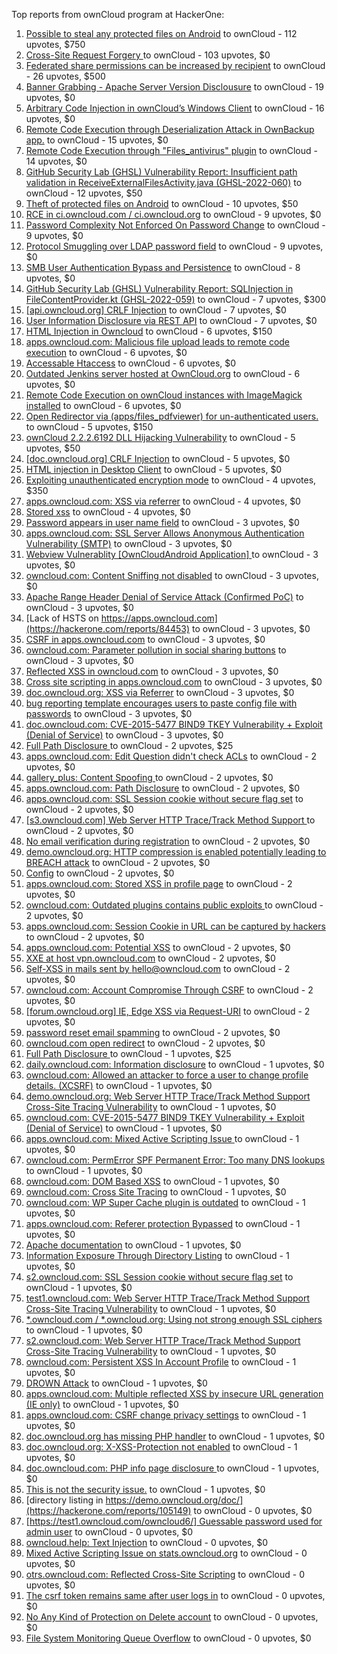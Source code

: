 Top reports from ownCloud program at HackerOne:

1. [Possible to steal any protected files on Android](https://hackerone.com/reports/377107) to ownCloud - 112 upvotes, $750
2. [Cross-Site Request Forgery ](https://hackerone.com/reports/2041007) to ownCloud - 103 upvotes, $0
3. [Federated share permissions can be increased by recipient](https://hackerone.com/reports/1990443) to ownCloud - 26 upvotes, $500
4. [Banner Grabbing - Apache Server Version Disclousure](https://hackerone.com/reports/269467) to ownCloud - 19 upvotes, $0
5. [Arbitrary Code Injection in ownCloud’s Windows Client](https://hackerone.com/reports/155657) to ownCloud - 16 upvotes, $0
6. [Remote Code Execution through Deserialization Attack in OwnBackup app.](https://hackerone.com/reports/562335) to ownCloud - 15 upvotes, $0
7. [Remote Code Execution through "Files_antivirus" plugin](https://hackerone.com/reports/903872) to ownCloud - 14 upvotes, $0
8. [GitHub Security Lab (GHSL) Vulnerability Report: Insufficient path validation in ReceiveExternalFilesActivity.java (GHSL-2022-060)](https://hackerone.com/reports/1650270) to ownCloud - 12 upvotes, $50
9. [Theft of protected files on Android](https://hackerone.com/reports/1454002) to ownCloud - 10 upvotes, $50
10. [RCE in ci.owncloud.com / ci.owncloud.org](https://hackerone.com/reports/98559) to ownCloud - 9 upvotes, $0
11. [Password Complexity Not Enforced On Password Change](https://hackerone.com/reports/276123) to ownCloud - 9 upvotes, $0
12. [Protocol Smuggling over LDAP password field](https://hackerone.com/reports/1054282) to ownCloud - 9 upvotes, $0
13. [SMB User Authentication Bypass and Persistence](https://hackerone.com/reports/148151) to ownCloud - 8 upvotes, $0
14. [GitHub Security Lab (GHSL) Vulnerability Report: SQLInjection in FileContentProvider.kt (GHSL-2022-059)](https://hackerone.com/reports/1650264) to ownCloud - 7 upvotes, $300
15. [[api.owncloud.org] CRLF Injection](https://hackerone.com/reports/154306) to ownCloud - 7 upvotes, $0
16. [User Information Disclosure via REST API](https://hackerone.com/reports/197786) to ownCloud - 7 upvotes, $0
17. [HTML Injection in Owncloud](https://hackerone.com/reports/215410) to ownCloud - 6 upvotes, $150
18. [apps.owncloud.com: Malicious file upload leads to remote code execution](https://hackerone.com/reports/84374) to ownCloud - 6 upvotes, $0
19. [Accessable Htaccess](https://hackerone.com/reports/171272) to ownCloud - 6 upvotes, $0
20. [Outdated Jenkins server hosted at OwnCloud.org](https://hackerone.com/reports/208566) to ownCloud - 6 upvotes, $0
21. [Remote Code Execution on ownCloud instances with ImageMagick installed](https://hackerone.com/reports/1838674) to ownCloud - 6 upvotes, $0
22. [Open Redirector via (apps/files_pdfviewer) for un-authenticated users.](https://hackerone.com/reports/131082) to ownCloud - 5 upvotes, $150
23. [ownCloud 2.2.2.6192 DLL Hijacking Vulnerability](https://hackerone.com/reports/151475) to ownCloud - 5 upvotes, $50
24. [[doc.owncloud.org] CRLF Injection](https://hackerone.com/reports/154275) to ownCloud - 5 upvotes, $0
25. [HTML injection in Desktop Client](https://hackerone.com/reports/206877) to ownCloud - 5 upvotes, $0
26. [Exploiting unauthenticated encryption mode](https://hackerone.com/reports/108082) to ownCloud - 4 upvotes, $350
27. [apps.owncloud.com: XSS via referrer](https://hackerone.com/reports/83374) to ownCloud - 4 upvotes, $0
28. [Stored xss](https://hackerone.com/reports/187380) to ownCloud - 4 upvotes, $0
29. [Password appears in user name field](https://hackerone.com/reports/85559) to ownCloud - 3 upvotes, $0
30. [apps.owncloud.com: SSL Server Allows Anonymous Authentication Vulnerability (SMTP)](https://hackerone.com/reports/83803) to ownCloud - 3 upvotes, $0
31. [Webview Vulnerablity [OwnCloudAndroid Application] ](https://hackerone.com/reports/87835) to ownCloud - 3 upvotes, $0
32. [owncloud.com: Content Sniffing not disabled](https://hackerone.com/reports/83251) to ownCloud - 3 upvotes, $0
33. [Apache Range Header Denial of Service Attack (Confirmed PoC)](https://hackerone.com/reports/88904) to ownCloud - 3 upvotes, $0
34. [Lack of HSTS on https://apps.owncloud.com](https://hackerone.com/reports/84453) to ownCloud - 3 upvotes, $0
35. [CSRF in apps.owncloud.com](https://hackerone.com/reports/84395) to ownCloud - 3 upvotes, $0
36. [owncloud.com: Parameter pollution in social sharing buttons](https://hackerone.com/reports/106024) to ownCloud - 3 upvotes, $0
37. [Reflected XSS in owncloud.com](https://hackerone.com/reports/127259) to ownCloud - 3 upvotes, $0
38. [Cross site scripting in apps.owncloud.com](https://hackerone.com/reports/129551) to ownCloud - 3 upvotes, $0
39. [doc.owncloud.org: XSS via Referrer](https://hackerone.com/reports/130951) to ownCloud - 3 upvotes, $0
40. [bug reporting template encourages users to paste config file with passwords](https://hackerone.com/reports/196969) to ownCloud - 3 upvotes, $0
41. [doc.owncloud.com: CVE-2015-5477 BIND9 TKEY Vulnerability + Exploit (Denial of Service)](https://hackerone.com/reports/217381) to ownCloud - 3 upvotes, $0
42. [Full Path Disclosure ](https://hackerone.com/reports/85201) to ownCloud - 2 upvotes, $25
43. [apps.owncloud.com: Edit Question didn't check ACLs](https://hackerone.com/reports/85532) to ownCloud - 2 upvotes, $0
44. [gallery_plus: Content Spoofing ](https://hackerone.com/reports/87752) to ownCloud - 2 upvotes, $0
45. [apps.owncloud.com: Path Disclosure](https://hackerone.com/reports/83801) to ownCloud - 2 upvotes, $0
46. [apps.owncloud.com: SSL Session cookie without secure flag set](https://hackerone.com/reports/83710) to ownCloud - 2 upvotes, $0
47. [[s3.owncloud.com] Web Server HTTP Trace/Track Method Support ](https://hackerone.com/reports/90601) to ownCloud - 2 upvotes, $0
48. [No email verification during registration](https://hackerone.com/reports/90643) to ownCloud - 2 upvotes, $0
49. [demo.owncloud.org: HTTP compression is enabled potentially leading to BREACH attack](https://hackerone.com/reports/84105) to ownCloud - 2 upvotes, $0
50. [Config](https://hackerone.com/reports/84797) to ownCloud - 2 upvotes, $0
51. [apps.owncloud.com: Stored XSS in profile page](https://hackerone.com/reports/84371) to ownCloud - 2 upvotes, $0
52. [owncloud.com: Outdated plugins contains public exploits  ](https://hackerone.com/reports/84581) to ownCloud - 2 upvotes, $0
53. [apps.owncloud.com: Session Cookie in URL can be captured by hackers](https://hackerone.com/reports/83667) to ownCloud - 2 upvotes, $0
54. [apps.owncloud.com: Potential XSS](https://hackerone.com/reports/85577) to ownCloud - 2 upvotes, $0
55. [XXE at host vpn.owncloud.com](https://hackerone.com/reports/105980) to ownCloud - 2 upvotes, $0
56. [Self-XSS in mails sent by hello@owncloud.com](https://hackerone.com/reports/92111) to ownCloud - 2 upvotes, $0
57. [owncloud.com: Account Compromise Through CSRF](https://hackerone.com/reports/84372) to ownCloud - 2 upvotes, $0
58. [[forum.owncloud.org] IE, Edge XSS via Request-URI](https://hackerone.com/reports/154319) to ownCloud - 2 upvotes, $0
59. [password reset email spamming](https://hackerone.com/reports/224095) to ownCloud - 2 upvotes, $0
60. [owncloud.com open redirect](https://hackerone.com/reports/258632) to ownCloud - 2 upvotes, $0
61. [Full Path Disclosure ](https://hackerone.com/reports/87505) to ownCloud - 1 upvotes, $25
62. [daily.owncloud.com: Information disclosure](https://hackerone.com/reports/84085) to ownCloud - 1 upvotes, $0
63. [owncloud.com: Allowed an attacker to force a user to change profile details. (XCSRF)](https://hackerone.com/reports/83239) to ownCloud - 1 upvotes, $0
64. [demo.owncloud.org: Web Server HTTP Trace/Track Method Support Cross-Site Tracing Vulnerability](https://hackerone.com/reports/83837) to ownCloud - 1 upvotes, $0
65. [owncloud.com: CVE-2015-5477 BIND9 TKEY Vulnerability + Exploit (Denial of Service)](https://hackerone.com/reports/89097) to ownCloud - 1 upvotes, $0
66. [apps.owncloud.com: Mixed Active Scripting Issue ](https://hackerone.com/reports/85541) to ownCloud - 1 upvotes, $0
67. [owncloud.com: PermError SPF Permanent Error: Too many DNS lookups](https://hackerone.com/reports/83578) to ownCloud - 1 upvotes, $0
68. [owncloud.com: DOM Based XSS](https://hackerone.com/reports/83178) to ownCloud - 1 upvotes, $0
69. [owncloud.com: Cross Site Tracing](https://hackerone.com/reports/83373) to ownCloud - 1 upvotes, $0
70. [owncloud.com: WP Super Cache plugin is outdated](https://hackerone.com/reports/90980) to ownCloud - 1 upvotes, $0
71. [apps.owncloud.com: Referer protection Bypassed](https://hackerone.com/reports/92644) to ownCloud - 1 upvotes, $0
72. [Apache documentation](https://hackerone.com/reports/90321) to ownCloud - 1 upvotes, $0
73. [Information Exposure Through Directory Listing](https://hackerone.com/reports/110655) to ownCloud - 1 upvotes, $0
74. [s2.owncloud.com: SSL Session cookie without secure flag set](https://hackerone.com/reports/83856) to ownCloud - 1 upvotes, $0
75. [test1.owncloud.com: Web Server HTTP Trace/Track Method Support Cross-Site Tracing Vulnerability](https://hackerone.com/reports/83971) to ownCloud - 1 upvotes, $0
76. [*.owncloud.com / *.owncloud.org: Using not strong enough SSL ciphers](https://hackerone.com/reports/84078) to ownCloud - 1 upvotes, $0
77. [s2.owncloud.com: Web Server HTTP Trace/Track Method Support Cross-Site Tracing Vulnerability](https://hackerone.com/reports/83855) to ownCloud - 1 upvotes, $0
78. [owncloud.com: Persistent XSS In Account Profile](https://hackerone.com/reports/116254) to ownCloud - 1 upvotes, $0
79. [DROWN Attack](https://hackerone.com/reports/119808) to ownCloud - 1 upvotes, $0
80. [apps.owncloud.com: Multiple reflected XSS by insecure URL generation (IE only)](https://hackerone.com/reports/83381) to ownCloud - 1 upvotes, $0
81. [apps.owncloud.com: CSRF change privacy settings](https://hackerone.com/reports/85565) to ownCloud - 1 upvotes, $0
82. [doc.owncloud.org has missing PHP handler](https://hackerone.com/reports/121382) to ownCloud - 1 upvotes, $0
83. [doc.owncloud.org: X-XSS-Protection not enabled](https://hackerone.com/reports/128493) to ownCloud - 1 upvotes, $0
84. [doc.owncloud.com: PHP info page disclosure ](https://hackerone.com/reports/134216) to ownCloud - 1 upvotes, $0
85. [This is not the security issue.](https://hackerone.com/reports/257106) to ownCloud - 1 upvotes, $0
86. [directory listing in https://demo.owncloud.org/doc/](https://hackerone.com/reports/105149) to ownCloud - 0 upvotes, $0
87. [[https://test1.owncloud.com/owncloud6/] Guessable password used for admin user](https://hackerone.com/reports/107849) to ownCloud - 0 upvotes, $0
88. [owncloud.help: Text  Injection](https://hackerone.com/reports/112304) to ownCloud - 0 upvotes, $0
89. [Mixed Active Scripting Issue on stats.owncloud.org](https://hackerone.com/reports/108692) to ownCloud - 0 upvotes, $0
90. [otrs.owncloud.com: Reflected Cross-Site Scripting](https://hackerone.com/reports/108288) to ownCloud - 0 upvotes, $0
91. [The csrf token remains same after user logs in](https://hackerone.com/reports/111262) to ownCloud - 0 upvotes, $0
92. [No Any Kind of Protection on Delete account](https://hackerone.com/reports/113211) to ownCloud - 0 upvotes, $0
93. [File System Monitoring Queue Overflow](https://hackerone.com/reports/881891) to ownCloud - 0 upvotes, $0

